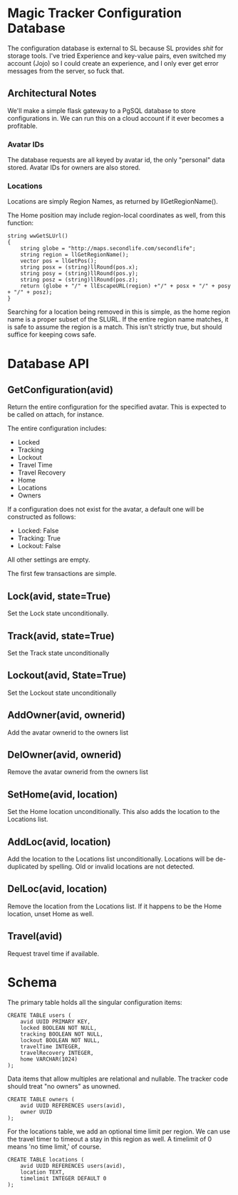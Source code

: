 # Magic Tracker Configuration Database #

The configuration database is external to SL because SL provides _shit_ for storage tools.
I've tried Experience and key-value pairs, even switched my account (Jojo) so I could create
an experience, and I only ever get error messages from the server, so fuck that.

## Architectural Notes ##

We'll make a simple flask gateway to a PgSQL database to store configurations in.  We 
can run this on a cloud account if it ever becomes a profitable.

### Avatar IDs  ###

The database requests are all keyed by avatar id, the only "personal" data stored.
Avatar IDs for owners are also stored.

### Locations ###

Locations are simply Region Names, as returned by llGetRegionName().

The Home position may include region-local coordinates as well, from this function:

	string wwGetSLUrl()
	{
	    string globe = "http://maps.secondlife.com/secondlife";
	    string region = llGetRegionName();
	    vector pos = llGetPos();
	    string posx = (string)llRound(pos.x);
	    string posy = (string)llRound(pos.y);
	    string posz = (string)llRound(pos.z);
	    return (globe + "/" + llEscapeURL(region) +"/" + posx + "/" + posy + "/" + posz);
	}

Searching for a location being removed in this is simple, as the home region name is a proper subset of the SLURL.  If the entire region name matches, it is safe to assume the region is a match.  This isn't strictly true, but should suffice for keeping cows safe.

# Database API #

## GetConfiguration(avid) ##

Return the entire configuration for the specified avatar.
This is expected to be called on attach, for instance.

The entire configuration includes:

* Locked
* Tracking
* Lockout
* Travel Time
* Travel Recovery
* Home
* Locations
* Owners

If a configuration does not exist for the avatar, a default one will be constructed as follows:

* Locked: False
* Tracking: True
* Lockout: False

All other settings are empty.

The first few transactions are simple.

## Lock(avid, state=True) ##

Set the Lock state unconditionally.

## Track(avid, state=True) ##

Set the Track state unconditionally

## Lockout(avid, State=True) ##

Set the Lockout state unconditionally

## AddOwner(avid, ownerid) ##

Add the avatar ownerid to the owners list

## DelOwner(avid, ownerid) ##

Remove the avatar ownerid from the owners list

## SetHome(avid, location) ##

Set the Home location unconditionally.
This also adds the location to the Locations list.

## AddLoc(avid, location) ##

Add the location to the Locations list unconditionally.
Locations will be de-duplicated by spelling.
Old or invalid locations are not detected.

## DelLoc(avid, location) ##

Remove the location from the Locations list.
If it happens to be the Home location, unset Home as well.

## Travel(avid) ##

Request travel time if available.

# Schema #

The primary table holds all the singular configuration items:

	CREATE TABLE users (
		avid UUID PRIMARY KEY,
		locked BOOLEAN NOT NULL,
		tracking BOOLEAN NOT NULL,
		lockout BOOLEAN NOT NULL,
		travelTime INTEGER,
		travelRecovery INTEGER,
		home VARCHAR(1024)
	);

Data items that allow multiples are relational and nullable.
The tracker code should treat "no owners" as unowned.

	CREATE TABLE owners (
		avid UUID REFERENCES users(avid),
		owner UUID
	);

For the locations table, we add an optional time limit per region.
We can use the travel timer to timeout a stay in this region as well.
A timelimit of 0 means 'no time limit,' of course.


	CREATE TABLE locations (
		avid UUID REFERENCES users(avid),
		location TEXT,
		timelimit INTEGER DEFAULT 0
	);


